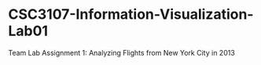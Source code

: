 # CSC3107-Information-Visualization-Lab01
Team Lab Assignment 1: Analyzing Flights from New York City in 2013
